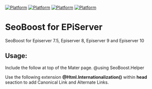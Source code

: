 [![Platform](https://img.shields.io/badge/Episerver-%207.5.+-orange.svg?style=flat)](http://world.episerver.com/cms/)
[![Platform](https://img.shields.io/badge/Episerver-%208.0.+-orange.svg?style=flat)](http://world.episerver.com/cms/)
[![Platform](https://img.shields.io/badge/Episerver-%209.0.+-orange.svg?style=flat)](http://world.episerver.com/cms/)
[![Platform](https://img.shields.io/badge/Episerver-%2010.0.+-orange.svg?style=flat)](http://world.episerver.com/cms/)

SeoBoost for EPiServer
=====================

SeoBoost for Episerver 7.5, Episerver 8, Episerver 9 and Episerver 10


## Usage:

Include the follow at top of the Mater page.
 	@using SeoBoost.Helper

Use the following extension **@Html.Internationalization()** within **head** seaction to add Canonical Link and Alternate Links.
